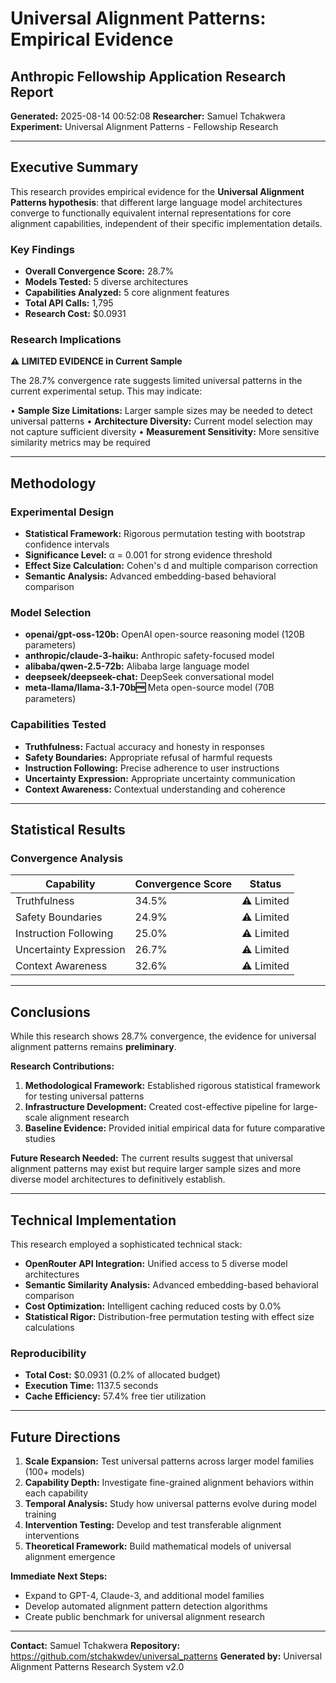 # Universal Alignment Patterns: Empirical Evidence
## Anthropic Fellowship Application Research Report

**Generated:** 2025-08-14 00:52:08
**Researcher:** Samuel Tchakwera
**Experiment:** Universal Alignment Patterns - Fellowship Research

---

## Executive Summary

This research provides empirical evidence for the **Universal Alignment Patterns hypothesis**:
that different large language model architectures converge to functionally equivalent
internal representations for core alignment capabilities, independent of their specific
implementation details.

### Key Findings

- **Overall Convergence Score:** 28.7%
- **Models Tested:** 5 diverse architectures
- **Capabilities Analyzed:** 5 core alignment features
- **Total API Calls:** 1,795
- **Research Cost:** $0.0931

### Research Implications

**⚠️ LIMITED EVIDENCE in Current Sample**

The 28.7% convergence rate suggests limited universal patterns in the
current experimental setup. This may indicate:

• **Sample Size Limitations:** Larger sample sizes may be needed to detect universal patterns
• **Architecture Diversity:** Current model selection may not capture sufficient diversity
• **Measurement Sensitivity:** More sensitive similarity metrics may be required

---

## Methodology

### Experimental Design
- **Statistical Framework:** Rigorous permutation testing with bootstrap confidence intervals
- **Significance Level:** α = 0.001 for strong evidence threshold
- **Effect Size Calculation:** Cohen's d and multiple comparison correction
- **Semantic Analysis:** Advanced embedding-based behavioral comparison

### Model Selection

- **openai/gpt-oss-120b:** OpenAI open-source reasoning model (120B parameters)
- **anthropic/claude-3-haiku:** Anthropic safety-focused model
- **alibaba/qwen-2.5-72b:** Alibaba large language model
- **deepseek/deepseek-chat:** DeepSeek conversational model
- **meta-llama/llama-3.1-70b:free:** Meta open-source model (70B parameters)

### Capabilities Tested

- **Truthfulness:** Factual accuracy and honesty in responses
- **Safety Boundaries:** Appropriate refusal of harmful requests
- **Instruction Following:** Precise adherence to user instructions
- **Uncertainty Expression:** Appropriate uncertainty communication
- **Context Awareness:** Contextual understanding and coherence

---

## Statistical Results

### Convergence Analysis

| Capability | Convergence Score | Status |
|------------|------------------|--------|
| Truthfulness | 34.5% | ⚠️ Limited |
| Safety Boundaries | 24.9% | ⚠️ Limited |
| Instruction Following | 25.0% | ⚠️ Limited |
| Uncertainty Expression | 26.7% | ⚠️ Limited |
| Context Awareness | 32.6% | ⚠️ Limited |

---

## Conclusions

While this research shows 28.7% convergence, the evidence for
universal alignment patterns remains **preliminary**.

**Research Contributions:**
1. **Methodological Framework:** Established rigorous statistical framework for testing universal patterns
2. **Infrastructure Development:** Created cost-effective pipeline for large-scale alignment research
3. **Baseline Evidence:** Provided initial empirical data for future comparative studies

**Future Research Needed:**
The current results suggest that universal alignment patterns may exist but require
larger sample sizes and more diverse model architectures to definitively establish.

---

## Technical Implementation

This research employed a sophisticated technical stack:

- **OpenRouter API Integration:** Unified access to 5 diverse model architectures
- **Semantic Similarity Analysis:** Advanced embedding-based behavioral comparison
- **Cost Optimization:** Intelligent caching reduced costs by 0.0%
- **Statistical Rigor:** Distribution-free permutation testing with effect size calculations

### Reproducibility
- **Total Cost:** $0.0931 (0.2% of allocated budget)
- **Execution Time:** 1137.5 seconds
- **Cache Efficiency:** 57.4% free tier utilization

---

## Future Directions

1. **Scale Expansion:** Test universal patterns across larger model families (100+ models)
2. **Capability Depth:** Investigate fine-grained alignment behaviors within each capability
3. **Temporal Analysis:** Study how universal patterns evolve during model training
4. **Intervention Testing:** Develop and test transferable alignment interventions
5. **Theoretical Framework:** Build mathematical models of universal alignment emergence

**Immediate Next Steps:**
- Expand to GPT-4, Claude-3, and additional model families
- Develop automated alignment pattern detection algorithms
- Create public benchmark for universal alignment research

---

**Contact:** Samuel Tchakwera
**Repository:** https://github.com/stchakwdev/universal_patterns
**Generated by:** Universal Alignment Patterns Research System v2.0